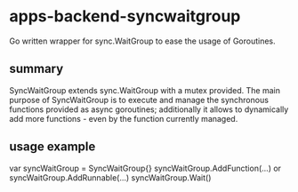 # apps-backend-syncwaitgroup
Go written wrapper for sync.WaitGroup to ease the usage of Goroutines.

## summary
SyncWaitGroup extends sync.WaitGroup with a mutex provided.
The main purpose of SyncWaitGroup is to execute and manage the synchronous functions provided as async goroutines; additionally it allows to dynamically add more functions - even by the function currently managed.

## usage example
var syncWaitGroup = SyncWaitGroup{}
syncWaitGroup.AddFunction(...) or syncWaitGroup.AddRunnable(...)
syncWaitGroup.Wait()
